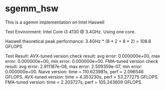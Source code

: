 sgemm_hsw
=========

This is a sgemm implementation on Intel Haswell

Test Environment:
Intel Core i3 4130 @ 3.4GHz.
Using one core.

Haswell theoretical peak performance:
3.4GHz * (8 * 2 + 8 * 2) = 108.8 GFLOPS

Test Result:
AVX-tuned version check result:
avg error: 0.000000e+00, max error: 0.000000e+00, min error: 0.000000e+00.
FMA-tuned version check result:
avg error: 2.911187e-08, max error: 2.509359e-07, min error: 0.000000e+00.
Naive version: time = 110.623981s, perf = 2.096546 GFLOPS.
AVX-tuned version: time = 4.353230s, perf = 53.277275 GFLOPS.
FMA-tuned version: time = 2.203727s, perf = 105.243609 GFLOPS.

